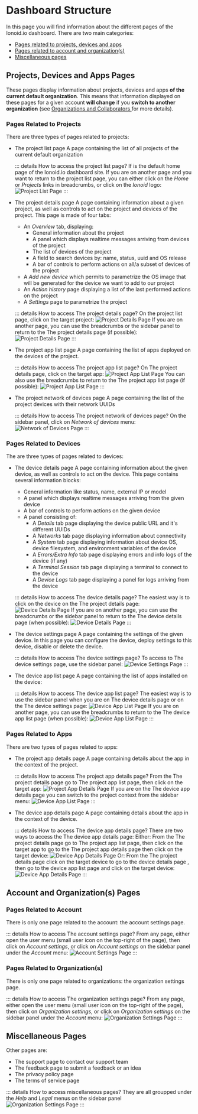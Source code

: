 # Dashboard Structure

In this page you will find information about the different pages of the
Ionoid.io dashboard. There are two main categories:

- [Pages related to projects, devices and apps](#projects-devices-and-apps-pages)
- [Pages related to account and organization(s)](#account-and-organization-s-pages)
- [Miscellaneous pages](#miscellaneous-pages)

## Projects, Devices and Apps Pages

These pages display information about projects, devices and apps **of the
current default organization**. This means that information displayed on these
pages for a given account **will change** if you **switch to another
organization** (see [Organizations and Collaborators
](/docs/organizations-and-collaboration.md) for more details).

### Pages Related to Projects

There are three types of pages related to projects:

- <span class="page-name">The project list page</span> A page containing the
  list of all projects of the current default organization

  ::: details How to access <span class="page-name">the project list page</span>?
  If is the default home page of the Ionoid.io dashboard site. If you are on
  another page and you want to return to the project list page, you can either
  click on the *Home* or *Projects* links in breadcrumbs, or click on the
  *Ionoid* logo:
  ![Project List Page](/steps/dashboard-structure/access-project-list-page-1.png)
  :::

- <span class="page-name">The project details page</span> A page containing
  information about a given project, as well as controls to act on the project
  and devices of the project. This page is made of four tabs:
  - An *Overview* tab, displaying:
    - General information about the project
    - A panel which displays realtime messages arriving from devices of the
      project
    - The list of devices of the project
    - A field to search devices by: name, status, uuid and OS release
    - A bar of controls to perform actions on all/a subset of devices of the
      project
  - A *Add new device* which permits to parametrize the OS image that will be
    generated for the device we want to add to our project
  - An *Action history* page displaying a list of the last performed actions on
    the project
  - A *Settings* page to parametrize the project

  ::: details How to access <span class="page-name">The project details page</span>?
  On <span class="page-name">the project list page</span>, click on the target
  project:
  ![Project Details Page](/steps/dashboard-structure/access-project-details-page-1.png)
  If you are on another page, you can use the breadcrumbs or the sidebar panel
  to return to the <span class="page-name">The project details page</span> (if
  possible):
  ![Project Details Page](/steps/dashboard-structure/access-project-details-page-2.png)
  :::

- <span class="page-name">The project app list page</span> A page containing
  the list of apps deployed on the devices of the project.

  ::: details How to access <span class="page-name">The project app list page</span>?
  On <span class="page-name">The project details page</span>, click on
  the target app:
  ![Project App List
  Page](/steps/dashboard-structure/access-project-app-list-page-1.png)
  You can also use the breadcrumbs to return to the
  <span class="page-name">The project app list page</span> (if
  possible):
  ![Project App List
  Page](/steps/dashboard-structure/access-project-app-list-page-2.png)
  :::

- <span class="page-name">The project network of devices page</span> A page
  containing the list of the project devices with their network UUIDs

  ::: details How to access <span class="page-name">The project network of devices page</span>?
  On the sidebar panel, click on *Network of devices* menu:
  ![Network of Devices
  Page](/steps/dashboard-structure/access-project-devices-network-page.png)
  :::

### Pages Related to Devices

The are three types of pages related to devices:

- <span class="page-name">The device details page</span> A page containing
  information about the given device, as well as controls to act on the device.
  This page contains several information blocks:
    - General information like status, name, external IP or model
    - A panel which displays realtime messages arriving from the given device
    - A bar of controls to perform actions on the given device
    - A panel consisting of:
      - A *Details* tab page displaying the device public URL and it's
        different UUIDs
      - A *Networks* tab page displaying information about connectivity
      - A *System* tab page displaying information about device OS, device
        filesystem, and environment variables of the device
      - A *Errors/Extra Info* tab page displaying errors and info logs of the
        device (if any)
      - A *Terminal Session* tab page displaying a terminal to connect to the
        device
      - A *Device Logs* tab page displaying a panel for logs arriving from the
        device

  ::: details How to access <span class="page-name">The device details page</span>?
  The easiest way is to click on the device on the <span class="page-name">The
  project details page</span>:
  ![Device Details Page](/steps/dashboard-structure/access-device-details-page-1.png)
  If you are on another page, you can use the breadcrumbs or the sidebar panel
  to return to the <span class="page-name">The device details page</span> (when
  possible):
  ![Device Details Page](/steps/dashboard-structure/access-device-details-page-2.png)
  :::

- <span class="page-name">The device settings page</span> A page containing the
  settings of the given device. In this page you can configure the device,
  deploy settings to this device, disable or delete the device.

  ::: details How to access <span class="page-name">The device settings page</span>?
  To access to <span class="page-name">The device settings page</span>, use the
  sidebar panel:
  ![Device Settings Page](/steps/dashboard-structure/access-device-settings-page-1.png)
  :::

- <span class="page-name">The device app list page</span> A page containing the
  list of apps installed on the device:

  ::: details How to access <span class="page-name">The device app list page</span>?
  The easiest way is to use the sidebar panel when you are on
  <span class="page-name">The device details page</span> or on the
  <span class="page-name">The device settings page</span>:
  ![Device App List Page](/steps/dashboard-structure/access-device-app-list-page-1.png)
  If you are on another page, you can use the breadcrumbs
  to return to the <span class="page-name">The device app list page</span>
  (when possible):
  ![Device App List Page](/steps/dashboard-structure/access-device-app-list-page-2.png)
  :::

### Pages Related to Apps

There are two types of pages related to apps:

- <span class="page-name">The project app details page</span> A page containing
  details about the app in the context of the project.

  ::: details How to access <span class="page-name">The project app details page</span>?
  From the <span class="page-name">The project details page</span> go to
  <span class="page-name">The project app list page</span>, then click on
  the target app:
  ![Project App Details Page](/steps/deploy-iot-apps/go_to_project_apps_then_project_app_details.gif)
  If you are on the <span class="page-name">The device app details page</span>
  you can switch to the project context from the sidebar menu:
  ![Device App List Page](/steps/dashboard-structure/project-app-details-page-1.png)
  :::

- <span class="page-name">The device app details page</span> A page containing
  details about the app in the context of the device.

  ::: details How to access <span class="page-name">The device app details page</span>?
  There are two ways to access the <span class="page-name">
  The device app details page</span>:
  Either: From the <span class="page-name">The project details page</span> go to
  <span class="page-name">The project app list page</span>, then click on
  the target app to go to the <span class="page-name">The project app details
  page</span> then click on the target device:
  ![Device App Details Page](/steps/deploy-iot-apps/go_to_project_apps_then_project_app_details_then_device_app_details.gif)
  Or: From the <span class="page-name">The project details page</span> click on
  the target device to go to <span class="page-name">the device details page
  </span>, then go to <span class="page-name">the device app list page</span>
  and click on the target device:
  ![Device App Details Page](/steps/deploy-iot-apps/go_to_device_details_then_device_apps_then_device_app_details.gif)
  :::

## Account and Organization(s) Pages

### Pages Related to Account

There is only one page related to the account: <span class="page-name">the
account settings page</span>.

::: details How to access <span class="page-name">The account settings page</span>?
From any page, either open the user menu (small user icon on the top-right of
the page), then click on *Account settings*, or click on *Account settings* on
the sidebar panel under the *Account* menu:
![Account Settings Page](/steps/dashboard-structure/account-settings-page.png)
:::

### Pages Related to Organization(s)

There is only one page related to organizations: <span class="page-name">the
organization settings page</span>.

::: details How to access <span class="page-name">The organization settings page</span>?
From any page, either open the user menu (small user icon on the top-right of
the page), then click on *Organization settings*, or click on *Organization
settings* on the sidebar panel under the *Account* menu:
![Organization Settings Page](/steps/dashboard-structure/organization-settings-page.png)
:::

## Miscellaneous Pages

Other pages are:
- <span class="page-name">The support page</span> to contact our support team
- <span class="page-name">The feedback page</span> to submit a feedback or an
  idea
- <span class="page-name">The privacy policy page</span>
- <span class="page-name">The terms of service page</span>

::: details How to access miscellaneous pages?
They are all groupped under the *Help* and *Legal* menus on the sidebar panel
![Organization Settings Page](/steps/dashboard-structure/misc-pages.png)
:::
